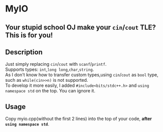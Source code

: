 # MyIO
## Your stupid school OJ make your `cin`/`cout` TLE? This is for you!
## Description
Just simply replacing `cin`/`cout` with `scanf`/`printf`.  
Supports types: `int`,`long long`,`char`,`string`.  
As I don't know how to transfer custom types,using `cin`/`cout` as `bool` type, such as `while(cin>>n)` is not supported.  
To develop it more easily, I added `#include<bits/stdc++.h>` and `using namespace std` on the top. You can ignore it.
## Usage
Copy myio.cpp(without the first 2 lines) into the top of your code, **after `using namespace std`**.
